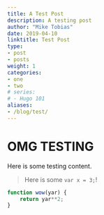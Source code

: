```yaml
---
title: A Test Post
description: A testing post
author: "Mike Tobias"
date: 2019-04-10
linktitle: Test Post
type:
- post 
- posts
weight: 1
categories:
- one
- two
# series:
# - Hugo 101
aliases:
- /blog/test/
---
```


# OMG TESTING

Here is some testing content.

> Here is some `var x = 3;`!
```javascript
function wow(yar) {
	return yar**2;
}
```

